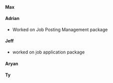 #### Max

#### Adrian
- Worked on Job Posting Management package
#### Jeff
- worked on job application package

#### Aryan

#### Ty
